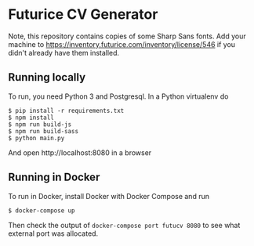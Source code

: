 # Futurice CV Generator

Note, this repository contains copies of some Sharp Sans fonts. Add your machine to https://inventory.futurice.com/inventory/license/546 if you didn't already have them installed.

## Running locally

To run, you need Python 3 and Postgresql. In a Python virtualenv do

```
$ pip install -r requirements.txt
$ npm install
$ npm run build-js
$ npm run build-sass
$ python main.py
```

And open http://localhost:8080 in a browser

## Running in Docker

To run in Docker, install Docker with Docker Compose and run

```
$ docker-compose up
```

Then check the output of `docker-compose port futucv 8080` to see what external port was allocated.
